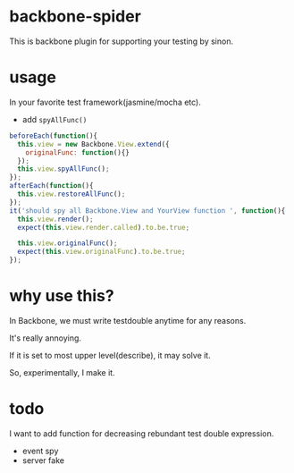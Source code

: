 # backbone-spider

This is backbone plugin for supporting your testing by sinon.

# usage

In your favorite test framework(jasmine/mocha etc).

- add ```spyAllFunc()```

```javascript
beforeEach(function(){
  this.view = new Backbone.View.extend({
    originalFunc: function(){}
  });
  this.view.spyAllFunc();
});
afterEach(function(){
  this.view.restoreAllFunc();
});
it('should spy all Backbone.View and YourView function ', function(){
  this.view.render();
  expect(this.view.render.called).to.be.true;

  this.view.originalFunc();
  expect(this.view.originalFunc).to.be.true;
});
```

# why use this?

In Backbone, we must write testdouble anytime for any reasons.

It's really annoying.

If it is set to most upper level(describe), it may solve it.

So, experimentally, I make it.

# todo

I want to add function for decreasing rebundant test double expression.

- event spy
- server fake
